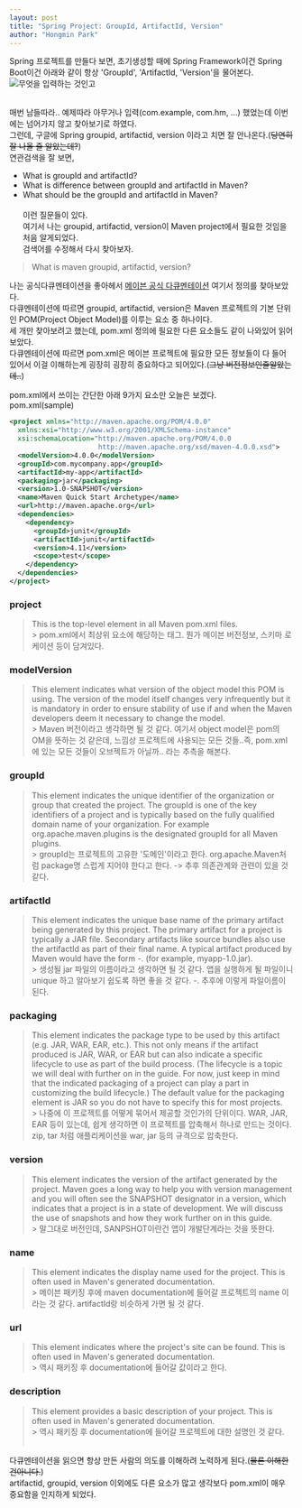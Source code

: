 ```yaml
---
layout: post
title: "Spring Project: GroupId, ArtifactId, Version"
author: "Hongmin Park"
---
```

Spring 프로젝트를 만들다 보면, 초기생성할 때에 Spring Framework이건 Spring Boot이건 아래와 같이 항상 'GroupId', 'ArtifactId, 'Version'을 물어본다.<br>
![무엇을 입력하는 것인고](https://user-images.githubusercontent.com/21957275/63358312-cbef7980-c3a5-11e9-8827-eab65523d4e7.png)<br><br>

매번 남들따라.. 예제따라 아무거나 입력(com.example, com.hm, ...) 했었는데 이번에는 넘어가지 않고 찾아보기로 하였다.<br>
그런데, 구글에 Spring groupid, artifactid, version 이라고 치면 잘 안나온다.(~~당연히 잘 나올 줄 알았는데?~~)<br>
연관검색을 잘 보면, 
- What is groupId and artifactId?
- What is difference between groupId and artifactId in Maven?
- What should be the groupId and artifactId in Maven?
<br><br>
이런 질문들이 있다.<br>
여기서 나는 groupid, artifactid, version이 Maven project에서 필요한 것임을 처음 알게되었다.<br>
검색어를 수정해서 다시 찾아보자.<br>
> What is maven groupid, artifactid, version?

나는 공식다큐멘테이션을 좋아헤서 [메이븐 공식 다큐멘테이션](https://maven.apache.org/guides/getting-started) 여기서 정의를 찾아보았다.<br>
다큐멘테이션에 따르면 groupid, artifactid, version은 Maven 프로젝트의 기본 단위인 POM(Project Object Model)를 이루는 요소 중 하나이다.<br>
세 개만 찾아보려고 했는데, pom.xml 정의에 필요한 다른 요소들도 같이 나와있어 읽어보았다.<br>
다큐멘테이션에 따르면 pom.xml은 메이븐 프로젝트에 필요한 모든 정보들이 다 들어있어서 이걸 이해하는게 굉장히 굉장히 중요하다고 되어있다.(~~그냥 버전정보인줄알았는데..~~)
<br>

pom.xml에서 쓰이는 간단한 아래 9가지 요소만 오늘은 보겠다.<br>
pom.xml(sample)
```xml
<project xmlns="http://maven.apache.org/POM/4.0.0"
  xmlns:xsi="http://www.w3.org/2001/XMLSchema-instance"
  xsi:schemaLocation="http://maven.apache.org/POM/4.0.0
                      http://maven.apache.org/xsd/maven-4.0.0.xsd">
  <modelVersion>4.0.0</modelVersion>
  <groupId>com.mycompany.app</groupId>
  <artifactId>my-app</artifactId>
  <packaging>jar</packaging>
  <version>1.0-SNAPSHOT</version>
  <name>Maven Quick Start Archetype</name>
  <url>http://maven.apache.org</url>
  <dependencies>
    <dependency>
      <groupId>junit</groupId>
      <artifactId>junit</artifactId>
      <version>4.11</version>
      <scope>test</scope>
    </dependency>
  </dependencies>
</project>
```

### project
> This is the top-level element in all Maven pom.xml files.
<br>> pom.xml에서 최상위 요소에 해당하는 태그. 뭔가 메이븐 버전정보, 스키마 로케이션 등이 담겨있다. 
### modelVersion
> This element indicates what version of the object model this POM is using. The version of the model itself changes very infrequently but it is mandatory in order to ensure stability of use if and when the Maven developers deem it necessary to change the model.
<br>> Maven 버전이라고 생각하면 될 것 같다. 여기서 object model은 pom의 OM을 뜻하는 것 같은데, 느낌상 프로젝트에 사용되는 모든 것들..즉, pom.xml에 있는 모든 것들이 오브젝트가 아닐까.. 라는 추측을 해본다.
### groupId
> This element indicates the unique identifier of the organization or group that created the project. The groupId is one of the key identifiers of a project and is typically based on the fully qualified domain name of your organization. For example org.apache.maven.plugins is the designated groupId for all Maven plugins.
<br>> groupId는 프로젝트의 고유한 '도메인'이라고 한다. org.apache.Maven처럼 package명 스럽게 지어야 한다고 한다. -> 추후 의존관계와 관련이 있을 것 같다.
### artifactId
> This element indicates the unique base name of the primary artifact being generated by this project. The primary artifact for a project is typically a JAR file. Secondary artifacts like source bundles also use the artifactId as part of their final name. A typical artifact produced by Maven would have the form <artifactId>-<version>.<extension> (for example, myapp-1.0.jar).
<br>> 생성될 jar 파일의 이름이라고 생각하면 될 것 같다. 앱을 실행하게 될 파일이니 unique 하고 알아보기 쉽도록 하면 좋을 것 같다. <artifactId>-<version>.<extension> 추후에 이렇게 파일이름이 된다.
### packaging 
> This element indicates the package type to be used by this artifact (e.g. JAR, WAR, EAR, etc.). This not only means if the artifact produced is JAR, WAR, or EAR but can also indicate a specific lifecycle to use as part of the build process. (The lifecycle is a topic we will deal with further on in the guide. For now, just keep in mind that the indicated packaging of a project can play a part in customizing the build lifecycle.) The default value for the packaging element is JAR so you do not have to specify this for most projects.
<br>> 나중에 이 프로젝트를 어떻게 묶어서 제공할 것인가의 단위이다. WAR, JAR, EAR 등이 있는데, 쉽게 생각하면 이 프로젝트를 압축해서 하나로 만드는 것이다. zip, tar 처럼 애플리케이션을 war, jar 등의 규격으로 압축한다.
### version 
> This element indicates the version of the artifact generated by the project. Maven goes a long way to help you with version management and you will often see the SNAPSHOT designator in a version, which indicates that a project is in a state of development. We will discuss the use of snapshots and how they work further on in this guide.
<br>> 말그대로 버전인데, SANPSHOT이란건 앱이 개발단계라는 것을 뜻한다. 
### name 
> This element indicates the display name used for the project. This is often used in Maven's generated documentation.
<br>> 메이븐 패키징 후에 maven documentation에 들어갈 프로젝트의 name 이라는 것 같다. artifactId랑 비슷하게 가면 될 것 같다. 
### url 
> This element indicates where the project's site can be found. This is often used in Maven's generated documentation.
<br>> 역시 패키징 후 documentation에 들어갈 값이라고 한다. 
### description 
> This element provides a basic description of your project. This is often used in Maven's generated documentation.
<br>> 역시 패키징 후 documentation에 들어갈 프로젝트에 대한 설명인 것 같다.
<br><br>

다큐멘테이션을 읽으면 항상 만든 사람의 의도를 이해하려 노력하게 된다.(~~물론 이해한건아니다.~~)<br>
artifactid, groupid, version 이외에도 다른 요소가 많고 생각보다 pom.xml이 매우 중요함을 인지하게 되었다. <br>

